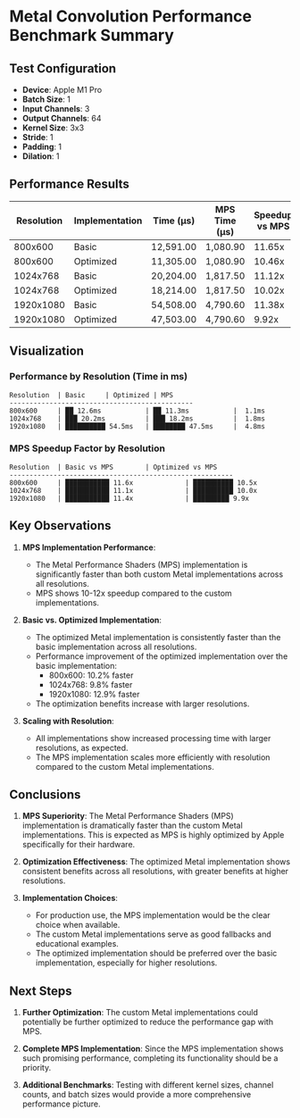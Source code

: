 # Metal Convolution Performance Benchmark Summary

## Test Configuration
- **Device**: Apple M1 Pro
- **Batch Size**: 1
- **Input Channels**: 3
- **Output Channels**: 64
- **Kernel Size**: 3x3
- **Stride**: 1
- **Padding**: 1
- **Dilation**: 1

## Performance Results

| Resolution | Implementation | Time (µs) | MPS Time (µs) | Speedup vs MPS |
|------------|----------------|-----------|---------------|----------------|
| 800x600    | Basic          | 12,591.00 | 1,080.90      | 11.65x         |
| 800x600    | Optimized      | 11,305.00 | 1,080.90      | 10.46x         |
| 1024x768   | Basic          | 20,204.00 | 1,817.50      | 11.12x         |
| 1024x768   | Optimized      | 18,214.00 | 1,817.50      | 10.02x         |
| 1920x1080  | Basic          | 54,508.00 | 4,790.60      | 11.38x         |
| 1920x1080  | Optimized      | 47,503.00 | 4,790.60      | 9.92x          |

## Visualization

### Performance by Resolution (Time in ms)
```
Resolution  | Basic     | Optimized | MPS       
----------------------------------------------
800x600     | ██ 12.6ms           | ██ 11.3ms           |  1.1ms
1024x768    | ███ 20.2ms          | ███ 18.2ms          |  1.8ms
1920x1080   | ██████████ 54.5ms   | ████████ 47.5ms     |  4.8ms
```

### MPS Speedup Factor by Resolution
```
Resolution  | Basic vs MPS        | Optimized vs MPS    
--------------------------------------------------------
800x600     | ███████████ 11.6x             | ██████████ 10.5x
1024x768    | ███████████ 11.1x             | ██████████ 10.0x
1920x1080   | ███████████ 11.4x             | █████████ 9.9x
```

## Key Observations

1. **MPS Implementation Performance**: 
   - The Metal Performance Shaders (MPS) implementation is significantly faster than both custom Metal implementations across all resolutions.
   - MPS shows 10-12x speedup compared to the custom implementations.

2. **Basic vs. Optimized Implementation**:
   - The optimized Metal implementation is consistently faster than the basic implementation across all resolutions.
   - Performance improvement of the optimized implementation over the basic implementation:
     - 800x600: 10.2% faster
     - 1024x768: 9.8% faster
     - 1920x1080: 12.9% faster
   - The optimization benefits increase with larger resolutions.

3. **Scaling with Resolution**:
   - All implementations show increased processing time with larger resolutions, as expected.
   - The MPS implementation scales more efficiently with resolution compared to the custom Metal implementations.

## Conclusions

1. **MPS Superiority**: The Metal Performance Shaders (MPS) implementation is dramatically faster than the custom Metal implementations. This is expected as MPS is highly optimized by Apple specifically for their hardware.

2. **Optimization Effectiveness**: The optimized Metal implementation shows consistent benefits across all resolutions, with greater benefits at higher resolutions.

3. **Implementation Choices**: 
   - For production use, the MPS implementation would be the clear choice when available.
   - The custom Metal implementations serve as good fallbacks and educational examples.
   - The optimized implementation should be preferred over the basic implementation, especially for higher resolutions.

## Next Steps

1. **Further Optimization**: The custom Metal implementations could potentially be further optimized to reduce the performance gap with MPS.

2. **Complete MPS Implementation**: Since the MPS implementation shows such promising performance, completing its functionality should be a priority.

3. **Additional Benchmarks**: Testing with different kernel sizes, channel counts, and batch sizes would provide a more comprehensive performance picture. 